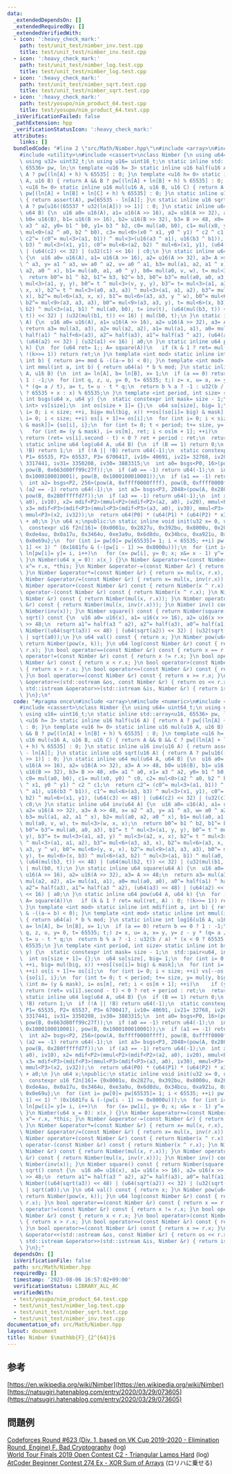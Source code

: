 ```yaml
---
data:
  _extendedDependsOn: []
  _extendedRequiredBy: []
  _extendedVerifiedWith:
  - icon: ':heavy_check_mark:'
    path: test/unit_test/nimber_inv.test.cpp
    title: test/unit_test/nimber_inv.test.cpp
  - icon: ':heavy_check_mark:'
    path: test/unit_test/nimber_log.test.cpp
    title: test/unit_test/nimber_log.test.cpp
  - icon: ':heavy_check_mark:'
    path: test/unit_test/nimber_sqrt.test.cpp
    title: test/unit_test/nimber_sqrt.test.cpp
  - icon: ':heavy_check_mark:'
    path: test/yosupo/nim_product_64.test.cpp
    title: test/yosupo/nim_product_64.test.cpp
  _isVerificationFailed: false
  _pathExtension: hpp
  _verificationStatusIcon: ':heavy_check_mark:'
  attributes:
    links: []
  bundledCode: "#line 2 \"src/Math/Nimber.hpp\"\n#include <array>\n#include <numeric>\n\
    #include <utility>\n#include <cassert>\nclass Nimber {\n using u64= uint64_t;\n\
    \ using u32= uint32_t;\n using u16= uint16_t;\n static inline std::array<u16,\
    \ 65536> pw, ln;\n template <u16 h= 3> static inline u16 half(u16 A) { return\
    \ A ? pw[(ln[A] + h) % 65535] : 0; }\n template <u16 h= 0> static inline u16 mul(u16\
    \ A, u16 B) { return A && B ? pw[(ln[A] + ln[B] + h) % 65535] : 0; }\n template\
    \ <u16 h= 0> static inline u16 mul(u16 A, u16 B, u16 C) { return A && B && C ?\
    \ pw[(ln[A] + ln[B] + ln[C] + h) % 65535] : 0; }\n static inline u16 inv(u16 A)\
    \ { return assert(A), pw[65535 - ln[A]]; }\n static inline u16 sqrt(u16 A) { return\
    \ A ? pw[u16((65537 * u32(ln[A])) >> 1)] : 0; }\n static inline u64 mul(u64 A,\
    \ u64 B) {\n  u16 a0= u16(A), a1= u16(A >> 16), a2= u16(A >> 32), a3= A >> 48,\
    \ b0= u16(B), b1= u16(B >> 16), b2= u16(B >> 32), b3= B >> 48, x0= a1 ^ a0, x1=\
    \ a3 ^ a2, y0= b1 ^ b0, y1= b3 ^ b2, c0= mul(a0, b0), c1= mul(x0, y0) ^ c0, c2=\
    \ mul<0>(a2 ^ a0, b2 ^ b0), c3= mul<0>(x0 ^ x1, y0 ^ y1) ^ c2 ^ c1;\n  return\
    \ c2^= (c0^= mul<3>(a1, b1)) ^ mul<3>(u16(a3 ^ a1), u16(b3 ^ b1)), c1^= mul<6>(a3,\
    \ b3) ^ mul<3>(x1, y1), c0^= mul<6>(a2, b2) ^ mul<6>(x1, y1), (u64(c3) << 48)\
    \ | (u64(c2) << 32) | (u32(c1) << 16) | c0;\n }\n static inline u64 inv(u64 A)\
    \ {\n  u16 a0= u16(A), a1= u16(A >> 16), a2= u16(A >> 32), a3= A >> 48, x= a2\
    \ ^ a3, y= a1 ^ a3, w= a0 ^ a2, v= a0 ^ a1, b3= mul(a1, a2, a1 ^ x), b2= mul(a0,\
    \ a2, a0 ^ x), b1= mul(a0, a1, a0 ^ y), b0= mul(a0, v, w), t= mul<3>(w, x, x);\n\
    \  return b0^= b1 ^ b2, b1^= b3, b2^= b3, b0^= b3^= mul(a0, a0, a3), b1^= t ^\
    \ mul<3>(a1, y, y), b0^= t ^ mul<3>(v, y, y), b3^= t= mul<3>(a1, a3, y) ^ mul<3>(a2,\
    \ x, x), b2^= t ^ mul<3>(a0, a3, a3) ^ mul<3>(a1, a1, a2), b3^= mul<6>(a3, a3,\
    \ x), b2^= mul<6>(a3, x, x), b1^= mul<6>(a3, a3, y ^ w), b0^= mul<6>(y, x, x),\
    \ b2^= mul<9>(a3, a3, a3), b0^= mul<9>(a3, a3, y), t= mul<6>(x, b3) ^ mul<6>(a3,\
    \ b2) ^ mul<3>(a1, b1) ^ mul(a0, b0), t= inv(t), (u64(mul(b3, t)) << 48) | (u64(mul(b2,\
    \ t)) << 32) | (u32(mul(b1, t)) << 16) | mul(b0, t);\n }\n static inline u64 square(u64\
    \ A) {\n  u16 a0= u16(A), a1= u16(A >> 16), a2= u16(A >> 32), a3= A >> 48;\n \
    \ return a3= mul(a3, a3), a2= mul(a2, a2), a1= mul(a1, a1), a0= mul(a0, a0), a0^=\
    \ half(a1) ^ half<6>(a3), a2^= half(a3), a1^= half(a3 ^ a2), (u64(a3) << 48) |\
    \ (u64(a2) << 32) | (u32(a1) << 16) | a0;\n }\n static inline u64 pow(u64 A, u64\
    \ k) {\n  for (u64 ret= 1;; A= square(A))\n   if (k & 1 ? ret= mul(ret, A) : 0;\
    \ !(k>>= 1)) return ret;\n }\n template <int mod> static inline int mdif(int a,\
    \ int b) { return a+= mod & -((a-= b) < 0); }\n template <int mod> static inline\
    \ int mmul(int a, int b) { return u64(a) * b % mod; }\n static inline int log16(u16\
    \ A, u16 B) {\n  int a= ln[A], b= ln[B], x= 1;\n  if (a == 0) return b == 0 ?\
    \ 1 : -1;\n  for (int q, z, u, y= 0, t= 65535; t;) z= x, u= a, x= y, y= z - y\
    \ * (q= a / t), a= t, t= u - t * q;\n  return b % a ? -1 : u32(b / a) * (x < 0\
    \ ? 65535 + x : x) % 65535;\n }\n template <int period, int size> static inline\
    \ int bsgs(u64 x, u64 y) {\n  static constexpr int mask= size - 1;\n  std::pair<u64,\
    \ int> vs[size];\n  int os[size + 1]= {};\n  u64 so[size], big= 1;\n  for (int\
    \ i= 0; i < size; ++i, big= mul(big, x)) ++os[(so[i]= big) & mask];\n  for (int\
    \ i= 0; i < size; ++i) os[i + 1]+= os[i];\n  for (int i= 0; i < size; ++i) vs[--os[so[i]\
    \ & mask]]= {so[i], i};\n  for (int t= 0; t < period; t+= size, y= mul(y, big))\n\
    \   for (int m= (y & mask), i= os[m], ret; i < os[m + 1]; ++i)\n    if (y == vs[i].first)\
    \ return (ret= vs[i].second - t) < 0 ? ret + period : ret;\n  return -1;\n }\n\
    \ static inline u64 log(u64 A, u64 B) {\n  if (B == 1) return 0;\n  if (!A &&\
    \ !B) return 1;\n  if (!A || !B) return u64(-1);\n  static constexpr int P0= 641,\
    \ P1= 65535, P2= 65537, P3= 6700417, iv10= 40691, iv21= 32768, iv20= 45242, iv32=\
    \ 3317441, iv31= 3350208, iv30= 3883315;\n  int a0= bsgs<P0, 16>(pow(A, 0x663d80ff99c27f),\
    \ pow(B, 0x663d80ff99c27f));\n  if (a0 == -1) return u64(-1);\n  int a1= log16(pow(A,\
    \ 0x1000100010001), pow(B, 0x1000100010001));\n  if (a1 == -1) return u64(-1);\n\
    \  int a2= bsgs<P2, 256>(pow(A, 0xffff0000ffff), pow(B, 0xffff0000ffff));\n  if\
    \ (a2 == -1) return u64(-1);\n  int a3= bsgs<P3, 2048>(pow(A, 0x280fffffd7f),\
    \ pow(B, 0x280fffffd7f));\n  if (a3 == -1) return u64(-1);\n  int x1= mmul<P1>(mdif<P1>(a1,\
    \ a0), iv10), x2= mdif<P2>(mmul<P2>(mdif<P2>(a2, a0), iv20), mmul<P2>(x1, iv21)),\
    \ x3= mdif<P3>(mdif<P3>(mmul<P3>(mdif<P3>(a3, a0), iv30), mmul<P3>(x1, iv31)),\
    \ mmul<P3>(x2, iv32));\n  return u64(P0) * (u64(P1) * (u64(P2) * x3 + x2) + x1)\
    \ + a0;\n }\n u64 x;\npublic:\n static inline void init(u32 x= 0, u32 y= 0) {\n\
    \  constexpr u16 f2n[16]= {0x0001u, 0x2827u, 0x392bu, 0x8000u, 0x20fdu, 0x4d1du,\
    \ 0xde4au, 0x0a17u, 0x3464u, 0xe3a9u, 0x6d8du, 0x34bcu, 0xa921u, 0xa173u, 0x0ebcu,\
    \ 0x0e69u};\n  for (int i= pw[0]= pw[65535]= 1; i < 65535; ++i) pw[i]= (pw[i -\
    \ 1] << 1) ^ (0x1681fu & (-(pw[i - 1] >= 0x8000u)));\n  for (int i= 1; i < 65535;\
    \ ln[pw[i]= y]= i, i++)\n   for (x= pw[i], y= 0; x; x&= x - 1) y^= f2n[__builtin_ctz(x)];\n\
    \ }\n Nimber(u64 x_= 0): x(x_) {}\n Nimber &operator+=(const Nimber &r) { return\
    \ x^= r.x, *this; }\n Nimber &operator-=(const Nimber &r) { return x^= r.x, *this;\
    \ }\n Nimber &operator*=(const Nimber &r) { return x= mul(x, r.x), *this; }\n\
    \ Nimber &operator/=(const Nimber &r) { return x= mul(x, inv(r.x)), *this; }\n\
    \ Nimber operator+(const Nimber &r) const { return Nimber(x ^ r.x); }\n Nimber\
    \ operator-(const Nimber &r) const { return Nimber(x ^ r.x); }\n Nimber operator*(const\
    \ Nimber &r) const { return Nimber(mul(x, r.x)); }\n Nimber operator/(const Nimber\
    \ &r) const { return Nimber(mul(x, inv(r.x))); }\n Nimber inv() const { return\
    \ Nimber(inv(x)); }\n Nimber square() const { return Nimber(square(x)); }\n Nimber\
    \ sqrt() const {\n  u16 a0= u16(x), a1= u16(x >> 16), a2= u16(x >> 32), a3= x\
    \ >> 48;\n  return a1^= half(a3 ^ a2), a2^= half(a3), a0^= half(a1) ^ half<6>(a3),\
    \ Nimber((u64(sqrt(a3)) << 48) | (u64(sqrt(a2)) << 32) | (u32(sqrt(a1)) << 16)\
    \ | sqrt(a0));\n }\n u64 val() const { return x; }\n Nimber pow(u64 k) const {\
    \ return Nimber(pow(x, k)); }\n u64 log(const Nimber &r) const { return log(x,\
    \ r.x); }\n bool operator==(const Nimber &r) const { return x == r.x; }\n bool\
    \ operator!=(const Nimber &r) const { return x != r.x; }\n bool operator<(const\
    \ Nimber &r) const { return x < r.x; }\n bool operator>(const Nimber &r) const\
    \ { return x > r.x; }\n bool operator<=(const Nimber &r) const { return x <= r.x;\
    \ }\n bool operator>=(const Nimber &r) const { return x >= r.x; }\n friend std::ostream\
    \ &operator<<(std::ostream &os, const Nimber &r) { return os << r.x; }\n friend\
    \ std::istream &operator>>(std::istream &is, Nimber &r) { return is >> r.x, is;\
    \ }\n};\n"
  code: "#pragma once\n#include <array>\n#include <numeric>\n#include <utility>\n\
    #include <cassert>\nclass Nimber {\n using u64= uint64_t;\n using u32= uint32_t;\n\
    \ using u16= uint16_t;\n static inline std::array<u16, 65536> pw, ln;\n template\
    \ <u16 h= 3> static inline u16 half(u16 A) { return A ? pw[(ln[A] + h) % 65535]\
    \ : 0; }\n template <u16 h= 0> static inline u16 mul(u16 A, u16 B) { return A\
    \ && B ? pw[(ln[A] + ln[B] + h) % 65535] : 0; }\n template <u16 h= 0> static inline\
    \ u16 mul(u16 A, u16 B, u16 C) { return A && B && C ? pw[(ln[A] + ln[B] + ln[C]\
    \ + h) % 65535] : 0; }\n static inline u16 inv(u16 A) { return assert(A), pw[65535\
    \ - ln[A]]; }\n static inline u16 sqrt(u16 A) { return A ? pw[u16((65537 * u32(ln[A]))\
    \ >> 1)] : 0; }\n static inline u64 mul(u64 A, u64 B) {\n  u16 a0= u16(A), a1=\
    \ u16(A >> 16), a2= u16(A >> 32), a3= A >> 48, b0= u16(B), b1= u16(B >> 16), b2=\
    \ u16(B >> 32), b3= B >> 48, x0= a1 ^ a0, x1= a3 ^ a2, y0= b1 ^ b0, y1= b3 ^ b2,\
    \ c0= mul(a0, b0), c1= mul(x0, y0) ^ c0, c2= mul<0>(a2 ^ a0, b2 ^ b0), c3= mul<0>(x0\
    \ ^ x1, y0 ^ y1) ^ c2 ^ c1;\n  return c2^= (c0^= mul<3>(a1, b1)) ^ mul<3>(u16(a3\
    \ ^ a1), u16(b3 ^ b1)), c1^= mul<6>(a3, b3) ^ mul<3>(x1, y1), c0^= mul<6>(a2,\
    \ b2) ^ mul<6>(x1, y1), (u64(c3) << 48) | (u64(c2) << 32) | (u32(c1) << 16) |\
    \ c0;\n }\n static inline u64 inv(u64 A) {\n  u16 a0= u16(A), a1= u16(A >> 16),\
    \ a2= u16(A >> 32), a3= A >> 48, x= a2 ^ a3, y= a1 ^ a3, w= a0 ^ a2, v= a0 ^ a1,\
    \ b3= mul(a1, a2, a1 ^ x), b2= mul(a0, a2, a0 ^ x), b1= mul(a0, a1, a0 ^ y), b0=\
    \ mul(a0, v, w), t= mul<3>(w, x, x);\n  return b0^= b1 ^ b2, b1^= b3, b2^= b3,\
    \ b0^= b3^= mul(a0, a0, a3), b1^= t ^ mul<3>(a1, y, y), b0^= t ^ mul<3>(v, y,\
    \ y), b3^= t= mul<3>(a1, a3, y) ^ mul<3>(a2, x, x), b2^= t ^ mul<3>(a0, a3, a3)\
    \ ^ mul<3>(a1, a1, a2), b3^= mul<6>(a3, a3, x), b2^= mul<6>(a3, x, x), b1^= mul<6>(a3,\
    \ a3, y ^ w), b0^= mul<6>(y, x, x), b2^= mul<9>(a3, a3, a3), b0^= mul<9>(a3, a3,\
    \ y), t= mul<6>(x, b3) ^ mul<6>(a3, b2) ^ mul<3>(a1, b1) ^ mul(a0, b0), t= inv(t),\
    \ (u64(mul(b3, t)) << 48) | (u64(mul(b2, t)) << 32) | (u32(mul(b1, t)) << 16)\
    \ | mul(b0, t);\n }\n static inline u64 square(u64 A) {\n  u16 a0= u16(A), a1=\
    \ u16(A >> 16), a2= u16(A >> 32), a3= A >> 48;\n  return a3= mul(a3, a3), a2=\
    \ mul(a2, a2), a1= mul(a1, a1), a0= mul(a0, a0), a0^= half(a1) ^ half<6>(a3),\
    \ a2^= half(a3), a1^= half(a3 ^ a2), (u64(a3) << 48) | (u64(a2) << 32) | (u32(a1)\
    \ << 16) | a0;\n }\n static inline u64 pow(u64 A, u64 k) {\n  for (u64 ret= 1;;\
    \ A= square(A))\n   if (k & 1 ? ret= mul(ret, A) : 0; !(k>>= 1)) return ret;\n\
    \ }\n template <int mod> static inline int mdif(int a, int b) { return a+= mod\
    \ & -((a-= b) < 0); }\n template <int mod> static inline int mmul(int a, int b)\
    \ { return u64(a) * b % mod; }\n static inline int log16(u16 A, u16 B) {\n  int\
    \ a= ln[A], b= ln[B], x= 1;\n  if (a == 0) return b == 0 ? 1 : -1;\n  for (int\
    \ q, z, u, y= 0, t= 65535; t;) z= x, u= a, x= y, y= z - y * (q= a / t), a= t,\
    \ t= u - t * q;\n  return b % a ? -1 : u32(b / a) * (x < 0 ? 65535 + x : x) %\
    \ 65535;\n }\n template <int period, int size> static inline int bsgs(u64 x, u64\
    \ y) {\n  static constexpr int mask= size - 1;\n  std::pair<u64, int> vs[size];\n\
    \  int os[size + 1]= {};\n  u64 so[size], big= 1;\n  for (int i= 0; i < size;\
    \ ++i, big= mul(big, x)) ++os[(so[i]= big) & mask];\n  for (int i= 0; i < size;\
    \ ++i) os[i + 1]+= os[i];\n  for (int i= 0; i < size; ++i) vs[--os[so[i] & mask]]=\
    \ {so[i], i};\n  for (int t= 0; t < period; t+= size, y= mul(y, big))\n   for\
    \ (int m= (y & mask), i= os[m], ret; i < os[m + 1]; ++i)\n    if (y == vs[i].first)\
    \ return (ret= vs[i].second - t) < 0 ? ret + period : ret;\n  return -1;\n }\n\
    \ static inline u64 log(u64 A, u64 B) {\n  if (B == 1) return 0;\n  if (!A &&\
    \ !B) return 1;\n  if (!A || !B) return u64(-1);\n  static constexpr int P0= 641,\
    \ P1= 65535, P2= 65537, P3= 6700417, iv10= 40691, iv21= 32768, iv20= 45242, iv32=\
    \ 3317441, iv31= 3350208, iv30= 3883315;\n  int a0= bsgs<P0, 16>(pow(A, 0x663d80ff99c27f),\
    \ pow(B, 0x663d80ff99c27f));\n  if (a0 == -1) return u64(-1);\n  int a1= log16(pow(A,\
    \ 0x1000100010001), pow(B, 0x1000100010001));\n  if (a1 == -1) return u64(-1);\n\
    \  int a2= bsgs<P2, 256>(pow(A, 0xffff0000ffff), pow(B, 0xffff0000ffff));\n  if\
    \ (a2 == -1) return u64(-1);\n  int a3= bsgs<P3, 2048>(pow(A, 0x280fffffd7f),\
    \ pow(B, 0x280fffffd7f));\n  if (a3 == -1) return u64(-1);\n  int x1= mmul<P1>(mdif<P1>(a1,\
    \ a0), iv10), x2= mdif<P2>(mmul<P2>(mdif<P2>(a2, a0), iv20), mmul<P2>(x1, iv21)),\
    \ x3= mdif<P3>(mdif<P3>(mmul<P3>(mdif<P3>(a3, a0), iv30), mmul<P3>(x1, iv31)),\
    \ mmul<P3>(x2, iv32));\n  return u64(P0) * (u64(P1) * (u64(P2) * x3 + x2) + x1)\
    \ + a0;\n }\n u64 x;\npublic:\n static inline void init(u32 x= 0, u32 y= 0) {\n\
    \  constexpr u16 f2n[16]= {0x0001u, 0x2827u, 0x392bu, 0x8000u, 0x20fdu, 0x4d1du,\
    \ 0xde4au, 0x0a17u, 0x3464u, 0xe3a9u, 0x6d8du, 0x34bcu, 0xa921u, 0xa173u, 0x0ebcu,\
    \ 0x0e69u};\n  for (int i= pw[0]= pw[65535]= 1; i < 65535; ++i) pw[i]= (pw[i -\
    \ 1] << 1) ^ (0x1681fu & (-(pw[i - 1] >= 0x8000u)));\n  for (int i= 1; i < 65535;\
    \ ln[pw[i]= y]= i, i++)\n   for (x= pw[i], y= 0; x; x&= x - 1) y^= f2n[__builtin_ctz(x)];\n\
    \ }\n Nimber(u64 x_= 0): x(x_) {}\n Nimber &operator+=(const Nimber &r) { return\
    \ x^= r.x, *this; }\n Nimber &operator-=(const Nimber &r) { return x^= r.x, *this;\
    \ }\n Nimber &operator*=(const Nimber &r) { return x= mul(x, r.x), *this; }\n\
    \ Nimber &operator/=(const Nimber &r) { return x= mul(x, inv(r.x)), *this; }\n\
    \ Nimber operator+(const Nimber &r) const { return Nimber(x ^ r.x); }\n Nimber\
    \ operator-(const Nimber &r) const { return Nimber(x ^ r.x); }\n Nimber operator*(const\
    \ Nimber &r) const { return Nimber(mul(x, r.x)); }\n Nimber operator/(const Nimber\
    \ &r) const { return Nimber(mul(x, inv(r.x))); }\n Nimber inv() const { return\
    \ Nimber(inv(x)); }\n Nimber square() const { return Nimber(square(x)); }\n Nimber\
    \ sqrt() const {\n  u16 a0= u16(x), a1= u16(x >> 16), a2= u16(x >> 32), a3= x\
    \ >> 48;\n  return a1^= half(a3 ^ a2), a2^= half(a3), a0^= half(a1) ^ half<6>(a3),\
    \ Nimber((u64(sqrt(a3)) << 48) | (u64(sqrt(a2)) << 32) | (u32(sqrt(a1)) << 16)\
    \ | sqrt(a0));\n }\n u64 val() const { return x; }\n Nimber pow(u64 k) const {\
    \ return Nimber(pow(x, k)); }\n u64 log(const Nimber &r) const { return log(x,\
    \ r.x); }\n bool operator==(const Nimber &r) const { return x == r.x; }\n bool\
    \ operator!=(const Nimber &r) const { return x != r.x; }\n bool operator<(const\
    \ Nimber &r) const { return x < r.x; }\n bool operator>(const Nimber &r) const\
    \ { return x > r.x; }\n bool operator<=(const Nimber &r) const { return x <= r.x;\
    \ }\n bool operator>=(const Nimber &r) const { return x >= r.x; }\n friend std::ostream\
    \ &operator<<(std::ostream &os, const Nimber &r) { return os << r.x; }\n friend\
    \ std::istream &operator>>(std::istream &is, Nimber &r) { return is >> r.x, is;\
    \ }\n};"
  dependsOn: []
  isVerificationFile: false
  path: src/Math/Nimber.hpp
  requiredBy: []
  timestamp: '2023-08-06 16:57:02+09:00'
  verificationStatus: LIBRARY_ALL_AC
  verifiedWith:
  - test/yosupo/nim_product_64.test.cpp
  - test/unit_test/nimber_log.test.cpp
  - test/unit_test/nimber_sqrt.test.cpp
  - test/unit_test/nimber_inv.test.cpp
documentation_of: src/Math/Nimber.hpp
layout: document
title: Nimber $\mathbb{F}_{2^{64}}$
---
```

## 参考
[https://en.wikipedia.org/wiki/Nimber](https://en.wikipedia.org/wiki/Nimber) \
[https://natsugiri.hatenablog.com/entry/2020/03/29/073605](https://natsugiri.hatenablog.com/entry/2020/03/29/073605)
## 問題例
[Codeforces Round #623 (Div. 1, based on VK Cup 2019-2020 - Elimination Round, Engine) F. Bad Cryptography](https://codeforces.com/contest/1314/problem/F) (log) \
[World Tour Finals 2019 Open Contest C2 - Triangular Lamps Hard](https://atcoder.jp/contests/wtf19-open/tasks/wtf19_c2) (log) \
[AtCoder Beginner Contest 274 Ex - XOR Sum of Arrays](https://atcoder.jp/contests/abc274/tasks/abc274_h) (ロリハに乗せる)
